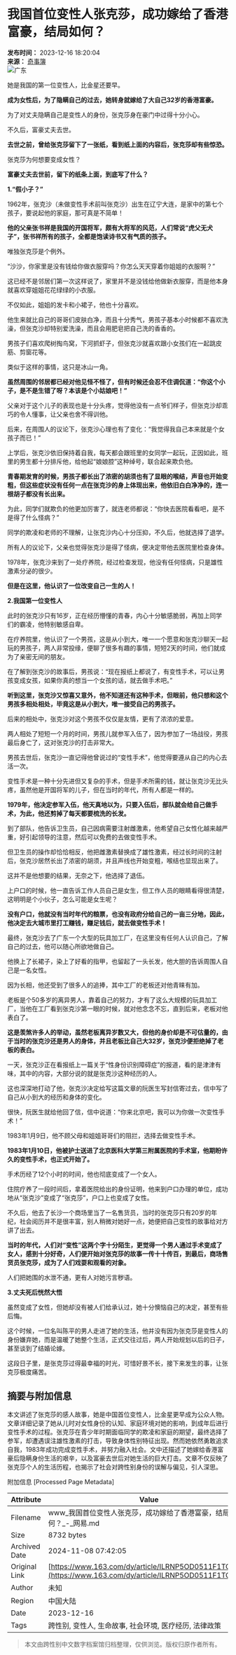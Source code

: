 # 我国首位变性人张克莎，成功嫁给了香港富豪，结局如何？

**发布时间：** 2023-12-16 18:20:04  
**来源：** [奇事簿](https://www.163.com/dy/media/T1493385154164.html)  
![广东](https://static.ws.126.net/163/f2e/dy_media/dy_media/static/images/ipLocation.f6d00eb.svg)  

她是我国的第一位变性人，比金星还要早。

**成为女性后，为了隐瞒自己的过去，她转身就嫁给了大自己32岁的香港富豪。**

为了对丈夫隐瞒自己是变性人的身份，张克莎身在豪门中过得十分小心。

不久后，富豪丈夫去世。

**去世之前，曾给张克莎留下了一张纸，看到纸上面的内容后，张克莎却有些惊恐。**

张克莎为何想要变成女性？

**富豪丈夫去世前，留下的纸条上面，到底写了什么？**

**1.“假小子？”**

1962年，张克沙（未做变性手术前叫张克沙）出生在辽宁大连，是家中的第七个孩子，要说起他的家庭，那可真是不简单！

**他的父亲张书祥是我国的开国将军，颇有大将军的风范，人们常说“虎父无犬子”，张书祥所有的孩子，全都是饱读诗书又有气质的孩子。**

唯独张克莎是个例外。

“沙沙，你家里是没有钱给你做衣服穿吗？你怎么天天穿着你姐姐的衣服啊？”

这已经不是邻居们第一次这样说了，家里并不是没钱给他做新衣服穿，而是他本身就喜欢穿姐姐花花绿绿的小衣服。

不仅如此，姐姐的发卡和小裙子，他也十分喜欢。

他生来就比自己的哥哥们皮肤白净，而且十分秀气，男孩子基本小时候都不喜欢洗澡，但张克沙却特别爱洗澡，而且会用肥皂把自己洗的香香的。

男孩子们喜欢爬树掏鸟窝，下河抓虾子，但张克沙就喜欢跟小女孩们在一起跳皮筋、剪窗花等。

类似于这样的事情，这只是冰山一角。

**虽然周围的邻居都已经对他见怪不怪了，但有时候还会忍不住调侃道：“你这个小子，是不是生错了呀？本该是个小姑娘吧！”**

父亲对于这个儿子的表现也是十分头疼，觉得他没有一点爷们样子，但张克沙却乖巧的令人懂事，让父亲也舍不得训他。

后来，在周围人的议论下，张克沙心理也有了变化：“我觉得我自己本来就是个女孩子而已！”

上学后，张克沙依旧保持着自我，每天都会跟班里的女同学一起玩，正因如此，班里的男生都十分排斥他，给他起“娘娘腔”这种绰号，联合起来欺负他。

**青春期发育的时候，男孩子都长出了浓密的胡须也有了显眼的喉结，声音也开始变粗，但这些症状没有任何一点在张克沙的身上体现出来，他依旧白白净净的，连一根胡子都没有长出来。**

为此，同学们就欺负的他更加厉害了，就连老师都说：“你快去医院看看吧，是不是得了什么怪病？”

同学的欺凌和老师的不理解，让张克沙内心十分压抑，不久后，他就选择了退学。

所有人的议论下，父亲也觉得张克沙是得了怪病，便决定带他去医院里检查身体。

1978年，张克沙来到了一处疗养院，经过检查发现，他没有任何怪病，只是雄性激素分泌的很少。

**但是在这里，他认识了一位改变自己一生的人！**

**2.我国第一位变性人**

此时的张克沙只有16岁，正在经历懵懂的青春，内心十分敏感脆弱，再加上同学们的霸凌，他特别敏感自卑。

在疗养院里，他认识了一个男孩，这是从小到大，唯一一个愿意和张克沙聊天一起玩的男孩子，两人非常投缘，便聊了很多有趣的事情，短短2天的时间，他们就成为了亲密无间的朋友。

在了解到张克沙的故事后，男孩说：“现在报纸上都说了，有变性手术，可以让男孩变成女孩，如果你真的想当一个女孩的话，就去做手术吧。”

**听到这里，张克沙又惊喜又意外，他不知道还有这种手术，但眼前，他只想和这个男孩多相处相处，毕竟这是从小到大，唯一接受自己的男孩子。**

后来的相处中，张克沙对这个男孩不仅仅是友情，更有了浓浓的爱意。

两人相处了短短一个月的时间，男孩儿就参军入伍了，因为参加了一场战役，男孩最后身亡了，这对张克沙的打击非常大。

男孩去世后，张克沙一直记得他曾说过的“变性手术”，他觉得要遵从自己的内心去活一次。

变性手术是一种十分先进但又复杂的手术，但是手术所需的钱，就让张克沙无比头疼，虽然他是开国将军的儿子，但在当时的年代，所有人都是一样的。

**1979年，他决定参军入伍，他天真地以为，只要入伍后，部队就会给自己做手术，为此，他还剪掉了每天都要梳洗的长发。**

到了部队，他告诉卫生员，自己因病需要注射雌激素，他希望自己女性化越来越严重，好引起领导的注意，然后可以免费的去做变性手术。

但卫生员的操作却恰恰相反，他把雌激素替换成了雄性激素，经过长时间的注射后，张克沙居然长出了浓密的胡须，并且声线也开始变粗，喉结也显现出来了。

这并不是他想要的结果，无奈之下，他选择了退伍。

上户口的时候，他一直告诉工作人员自己是女生，但工作人员的眼睛看得很清楚，这明明是个小伙子，怎么可能是女生呢？

**没有户口，他就没有当时年代的粮票，也没有政府分给自己的一亩三分地，因此，他决定去大城市里打工赚钱，赚足钱后，就去做变性手术！**

最终，张克沙去了广东一个大型的玩具加工厂，在这里没有任何人认识自己，了解自己的过去，他可以随心所欲地做自己。

他换上了长裙子，染上了好看的指甲，也留起了一头长发，他大胆的告诉周围人自己是一名女性。

因为长相，他还受到了很多人的追捧，其中工厂的老板还对他青睐有加。

老板是个50多岁的离异男人，靠着自己的努力，才有了这么大规模的玩具加工厂，当他在工厂看到张克沙第一眼的时候，就对他念念不忘，直到后来，老板对他表白了。

**这是羡煞许多人的举动，虽然老板离异岁数又大，但他的身价却是不可估量的，由于当时的张克沙还是男人的身体，并且老板比自己大32岁，张克沙便拒绝掉了老板的表白。**

一天，张克沙正在看报纸上一篇关于“性身份识别障碍症”的报道，看的是津津有味，其中的内容，大部分说的就是张克沙这种经历的人。

这也深深地打动了他，张克沙决定给写这篇文章的阮医生写封信寄过去，信中写了自己从小到大的经历和身体的变化。

很快，阮医生就给他回了信，信中说道：“你来北京吧，我可以为你做一次变性手术！”

1983年1月9日，他不顾父母和姐姐哥哥们的阻拦，选择去做变性手术。

**1983年1月10日，他被护士送进了北京医科大学第三附属医院的手术室，他期盼许久的变性手术，也正式开始了。**

手术历经了12个小时的时间，他也彻底变成了一个女人。

住院疗养了一段时间后，拿着医院给出的身份证明，他来到户口办理的单位，成功地从“张克沙”变成了“张克莎”，户口上也变成了女性。

不久后，他去了长沙一个商场里当了一名售货员，当时的张克莎只有20岁的年纪，社会阅历并不是很丰富，别人稍微对她好一点，她便把自己变性的故事给对方讲了出去。

**当时的年代，人们对“变性”这两个字十分陌生，更觉得一个男人通过手术变成了女人，感到十分好奇，人们便开始对张克莎的故事一传十十传百，到最后，商场售货员张克莎，成为了人们戏耍和观看的对象。**

人们把她围的水泄不通，更有人对她污言秽语。

**3.丈夫死后恍然大悟**

虽然变成了女性，但她却没有被人们给承认过，她十分懊恼自己的决定，甚至有些后悔。

这个时候，一位名叫陈平的男人走进了她的生活，他并没有因为张克莎是变性人的身份嫌弃她，而是温暖了她整个生活，正式交往过后，两人开始规划以后的日子，甚至谈到了结婚论嫁。

这段日子里，是张克莎过得最幸福的时光，可惜好景不长，接下来发生的事，让张克莎极度痛苦。

## 摘要与附加信息

<!-- tcd_abstract -->
本文讲述了张克莎的感人故事，她是中国首位变性人，比金星更早成为公众人物。文章详细记录了她从儿时对女性身份的认知、家庭环境对她的影响，到成年后进行变性手术的过程。张克莎在青少年时期面临同学的欺凌和家庭的期望，最终选择了参军，却遭遇误注雄性激素的打击，导致身体性别特征出现。然而她依然勇敢追求自我，1983年成功完成变性手术，并努力融入社会。文中还描述了她嫁给香港富豪后隐瞒身份生活的艰辛，以及富豪去世后对她生活的巨大打击。文章不仅反映了张克莎个人的生活历程，也揭示了社会对跨性别身份的误解与偏见，引人深思。
<!-- tcd_abstract_end -->

附加信息 [Processed Page Metadata]

| Attribute       | Value                                  |
|-----------------|----------------------------------------|
| Filename        | www_我国首位变性人张克莎，成功嫁给了香港富豪，结局如何？_-_网易.md                             |
| Size            | 8732 bytes                           |
| Archived Date   | 2024-11-08 07:42:05                             |
| Original Link   | [https://www.163.com/dy/article/ILRNP5OD0511F1TQ.html](https://www.163.com/dy/article/ILRNP5OD0511F1TQ.html)                       |
| Author          | 未知                               |
| Region          | 中国大陆                               |
| Date            | 2023-12-16                                 |
| Tags            | 跨性别, 变性人, 生命故事, 社会环境, 医疗经历, 法律政策                                 |
>
> 本文由跨性别中文数字档案馆归档整理，仅供浏览。版权归原作者所有。
>